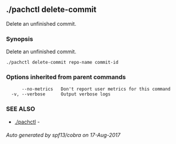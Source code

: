 ## ./pachctl delete-commit

Delete an unfinished commit.

### Synopsis


Delete an unfinished commit.

```
./pachctl delete-commit repo-name commit-id
```

### Options inherited from parent commands

```
      --no-metrics   Don't report user metrics for this command
  -v, --verbose      Output verbose logs
```

### SEE ALSO
* [./pachctl](./pachctl.md)	 - 

###### Auto generated by spf13/cobra on 17-Aug-2017
